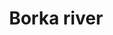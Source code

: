 ---
title: "Borka  river"
title_bn: "বোরকা নদী"
description: "It originated from the tetulia upazilla,panchghar zilla.It merged with chawai river.The length of the river 7 km."
---